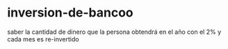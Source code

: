 # inversion-de-bancoo
saber la cantidad de dinero que la persona obtendrá en el año con el 2% y cada mes es re-invertido  
